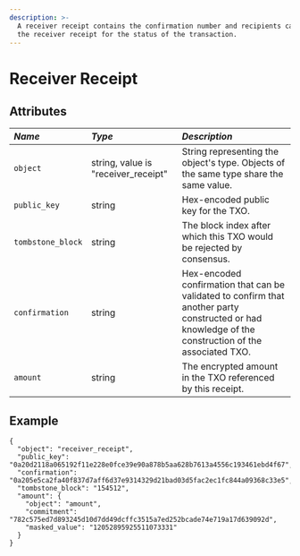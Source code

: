 ```yaml
---
description: >-
  A receiver receipt contains the confirmation number and recipients can poll
  the receiver receipt for the status of the transaction.
---
```


# Receiver Receipt

## Attributes

| _Name_ | _Type_ | _Description_ |
| :--- | :--- | :--- |
| `object` | string, value is "receiver\_receipt" | String representing the object's type. Objects of the same type share the same value. |
| `public_key` | string | Hex-encoded public key for the TXO. |
| `tombstone_block` | string | The block index after which this TXO would be rejected by consensus. |
| `confirmation` | string | Hex-encoded confirmation that can be validated to confirm that another party constructed or had knowledge of the construction of the associated TXO. |
| `amount` | string | The encrypted amount in the TXO referenced by this receipt. |

## Example

```text
{
  "object": "receiver_receipt",
  "public_key": "0a20d2118a065192f11e228e0fce39e90a878b5aa628b7613a4556c193461ebd4f67",
  "confirmation": "0a205e5ca2fa40f837d7aff6d37e9314329d21bad03d5fac2ec1fc844a09368c33e5",
  "tombstone_block": "154512",
  "amount": {
    "object": "amount",
    "commitment": "782c575ed7d893245d10d7dd49dcffc3515a7ed252bcade74e719a17d639092d",
    "masked_value": "12052895925511073331"
  }
}
```

